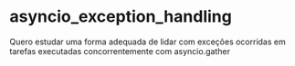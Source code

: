 # asyncio_exception_handling

Quero estudar uma forma adequada de lidar com exceções ocorridas em tarefas
executadas concorrentemente com asyncio.gather
